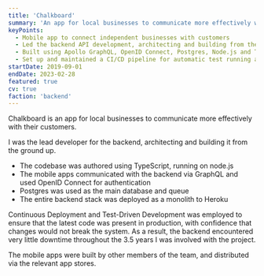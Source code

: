 ```yaml
---
title: 'Chalkboard'
summary: 'An app for local businesses to communicate more effectively with their customers.'
keyPoints:
  - Mobile app to connect independent businesses with customers
  - Led the backend API development, architecting and building from the ground up
  - Built using Apollo GraphQL, OpenID Connect, Postgres, Node.js and TypeScript
  - Set up and maintained a CI/CD pipeline for automatic test running and deployment to Heroku
startDate: 2019-09-01
endDate: 2023-02-28
featured: true
cv: true
faction: 'backend'
---
```


Chalkboard is an app for local businesses to communicate more effectively with their customers.

I was the lead developer for the backend, architecting and building it from the ground up.

- The codebase was authored using TypeScript, running on node.js
- The mobile apps communicated with the backend via GraphQL and used OpenID Connect for authentication
- Postgres was used as the main database and queue
- The entire backend stack was deployed as a monolith to Heroku

Continuous Deployment and Test-Driven Development was employed to ensure that the latest code was present in production, with confidence that changes would not break the system. As a result, the backend encountered very little downtime throughout the 3.5 years I was involved with the project.

The mobile apps were built by other members of the team, and distributed via the relevant app stores.
